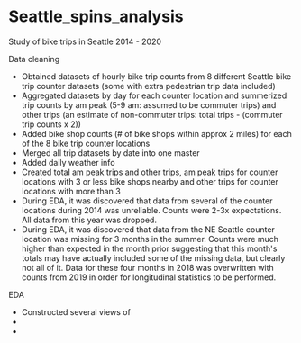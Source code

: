 # Seattle_spins_analysis
Study of bike trips in Seattle 2014 - 2020

Data cleaning
- Obtained datasets of hourly bike trip counts from 8 different Seattle bike trip counter datasets (some with extra pedestrian trip data included)
- Aggregated datasets by day for each counter location and summerized trip counts by am peak (5-9 am: assumed to be commuter trips) and other trips (an estimate of non-commuter trips: total trips - (commuter trip counts x 2))
- Added bike shop counts (# of bike shops within approx 2 miles) for each of the 8 bike trip counter locations
- Merged all trip datasets by date into one master
- Added daily weather info
- Created total am peak trips and other trips, am peak trips for counter locations with 3 or less bike shops nearby and other trips for counter locations with more than 3
- During EDA, it was discovered that data from several of the counter locations during 2014 was unreliable. Counts were 2-3x expectations. All data from this year was dropped.
- During EDA, it was discovered that data from the NE Seattle counter location was missing for 3 months in the summer. Counts were much higher than expected in the month prior suggesting that this month's totals may have actually included some of the missing data, but clearly not all of it. Data for these four months in 2018 was overwritten with counts from 2019 in order for longitudinal statistics to be performed.

EDA
- Constructed several views of 
-
-
